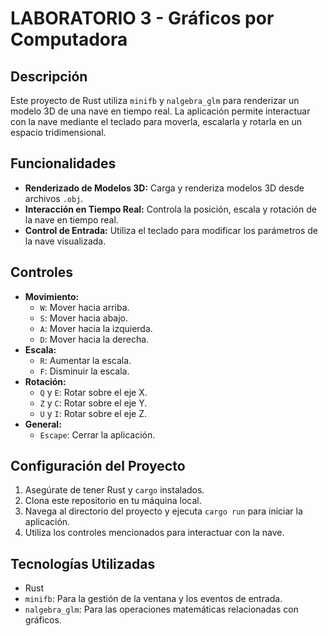 # LABORATORIO 3 - Gráficos por Computadora

## Descripción
Este proyecto de Rust utiliza `minifb` y `nalgebra_glm` para renderizar un modelo 3D de una nave en tiempo real. La aplicación permite interactuar con la nave mediante el teclado para moverla, escalarla y rotarla en un espacio tridimensional.

## Funcionalidades
- **Renderizado de Modelos 3D:** Carga y renderiza modelos 3D desde archivos `.obj`.
- **Interacción en Tiempo Real:** Controla la posición, escala y rotación de la nave en tiempo real.
- **Control de Entrada:** Utiliza el teclado para modificar los parámetros de la nave visualizada.

## Controles
- **Movimiento:**
  - `W`: Mover hacia arriba.
  - `S`: Mover hacia abajo.
  - `A`: Mover hacia la izquierda.
  - `D`: Mover hacia la derecha.
- **Escala:**
  - `R`: Aumentar la escala.
  - `F`: Disminuir la escala.
- **Rotación:**
  - `Q` y `E`: Rotar sobre el eje X.
  - `Z` y `C`: Rotar sobre el eje Y.
  - `U` y `I`: Rotar sobre el eje Z.
- **General:**
  - `Escape`: Cerrar la aplicación.

## Configuración del Proyecto
1. Asegúrate de tener Rust y `cargo` instalados.
2. Clona este repositorio en tu máquina local.
3. Navega al directorio del proyecto y ejecuta `cargo run` para iniciar la aplicación.
4. Utiliza los controles mencionados para interactuar con la nave.

## Tecnologías Utilizadas
- Rust
- `minifb`: Para la gestión de la ventana y los eventos de entrada.
- `nalgebra_glm`: Para las operaciones matemáticas relacionadas con gráficos.
